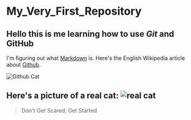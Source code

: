 # My_Very_First_Repository
## Hello this is me learning how to use _Git_ and **GitHub**
I'm figuring out what [Markdown](https://en.wikipedia.org/wiki/Markdown) is.
Here's the English Wikipedia article about [Github][Wiki].

![Github Cat](https://github.githubassets.com/images/modules/logos_page/GitHub-Mark.png)
## Here's a picture of a real cat: ![real cat][Cat]

[Wiki]: https://en.wikipedia.org/wiki/GitHub
[Cat]: https://upload.wikimedia.org/wikipedia/commons/thumb/3/3a/Cat03.jpg/1200px-Cat03.jpg

>Don't Get Scared, Get Started
